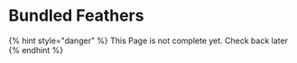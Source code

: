 # Bundled Feathers

{% hint style="danger" %}
This Page is not complete yet. Check back later
{% endhint %}

